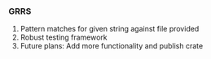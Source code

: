 ### GRRS
1. Pattern matches for given string against file provided
2. Robust testing framework
3. Future plans: Add more functionality and publish crate

